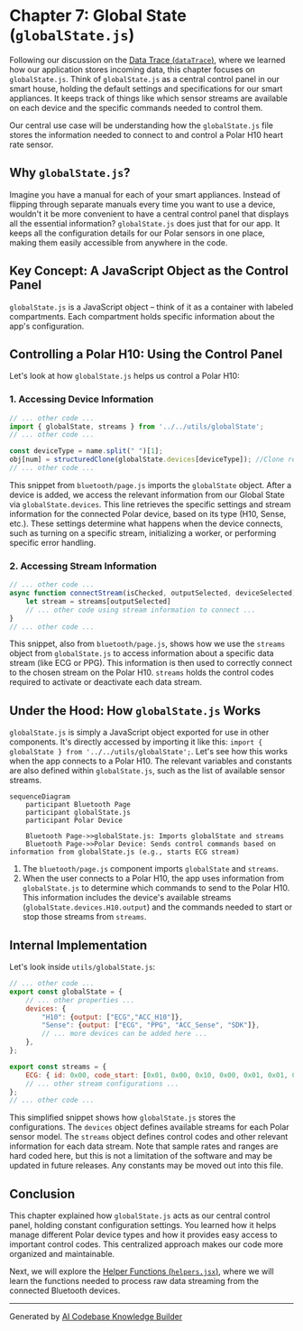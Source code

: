 # Chapter 7: Global State (`globalState.js`)

Following our discussion on the [Data Trace (`dataTrace`)](06_data_trace__datatrace_.md), where we learned how our application stores incoming data, this chapter focuses on `globalState.js`.  Think of `globalState.js` as a central control panel in our smart house, holding the default settings and specifications for our smart appliances.  It keeps track of things like which sensor streams are available on each device and the specific commands needed to control them.

Our central use case will be understanding how the `globalState.js` file stores the information needed to connect to and control a Polar H10 heart rate sensor.

## Why `globalState.js`?

Imagine you have a manual for each of your smart appliances.  Instead of flipping through separate manuals every time you want to use a device, wouldn't it be more convenient to have a central control panel that displays all the essential information?  `globalState.js` does just that for our app. It keeps all the configuration details for our Polar sensors in one place, making them easily accessible from anywhere in the code.

## Key Concept: A JavaScript Object as the Control Panel

`globalState.js` is a JavaScript object – think of it as a container with labeled compartments.  Each compartment holds specific information about the app's configuration.

## Controlling a Polar H10: Using the Control Panel

Let's look at how `globalState.js` helps us control a Polar H10:

### 1. Accessing Device Information

```javascript
// ... other code ...
import { globalState, streams } from '../../utils/globalState';
// ... other code ...

const deviceType = name.split(" ")[1];
obj[num] = structuredClone(globalState.devices[deviceType]); //Clone relevant device settings
// ... other code ...

```

This snippet from `bluetooth/page.js` imports the `globalState` object. After a device is added, we access the relevant information from our Global State via `globalState.devices`. This line retrieves the specific settings and stream information for the connected Polar device, based on its type (H10, Sense, etc.).  These settings determine what happens when the device connects, such as turning on a specific stream, initializing a worker, or performing specific error handling. 

### 2. Accessing Stream Information

```javascript
// ... other code ...
async function connectStream(isChecked, outputSelected, deviceSelected){
    let stream = streams[outputSelected]
    // ... other code using stream information to connect ...
}
// ... other code ...
```

This snippet, also from `bluetooth/page.js`, shows how we use the `streams` object from `globalState.js` to access information about a specific data stream (like ECG or PPG).  This information is then used to correctly connect to the chosen stream on the Polar H10.  `streams` holds the control codes required to activate or deactivate each data stream.

## Under the Hood: How `globalState.js` Works

`globalState.js` is simply a JavaScript object exported for use in other components.  It's directly accessed by importing it like this:  `import { globalState } from '../../utils/globalState';`.  Let's see how this works when the app connects to a Polar H10. The relevant variables and constants are also defined within `globalState.js`, such as the list of available sensor streams.

```mermaid
sequenceDiagram
    participant Bluetooth Page
    participant globalState.js
    participant Polar Device

    Bluetooth Page->>globalState.js: Imports globalState and streams
    Bluetooth Page->>Polar Device: Sends control commands based on information from globalState.js (e.g., starts ECG stream)

```

1. The `bluetooth/page.js` component imports `globalState` and `streams`.
2. When the user connects to a Polar H10, the app uses information from `globalState.js` to determine which commands to send to the Polar H10. This information includes the device's available streams (`globalState.devices.H10.output`) and the commands needed to start or stop those streams from `streams`.

## Internal Implementation

Let's look inside `utils/globalState.js`:

```javascript
// ... other code ...
export const globalState = {
    // ... other properties ...
    devices: {
        "H10": {output: ["ECG","ACC_H10"]},
        "Sense": {output: ["ECG", "PPG", "ACC_Sense", "SDK"]},
        // ... more devices can be added here ...
    },
};

export const streams = {
    ECG: { id: 0x00, code_start: [0x01, 0x00, 0x10, 0x00, 0x01, 0x01, 0x04, 0x00, 0x3c, 0x00], code_stop: [0x00] },
    // ... other stream configurations ...
};
// ... other code ...
```

This simplified snippet shows how `globalState.js` stores the configurations.  The `devices` object defines available streams for each Polar sensor model. The `streams` object defines control codes and other relevant information for each data stream. Note that sample rates and ranges are hard coded here, but this is not a limitation of the software and may be updated in future releases. Any constants may be moved out into this file.

## Conclusion

This chapter explained how `globalState.js` acts as our central control panel, holding constant configuration settings. You learned how it helps manage different Polar device types and how it provides easy access to important control codes. This centralized approach makes our code more organized and maintainable.

Next, we will explore the [Helper Functions (`helpers.jsx`)](08_helper_functions__helpers_jsx_.md), where we will learn the functions needed to process raw data streaming from the connected Bluetooth devices.


---

Generated by [AI Codebase Knowledge Builder](https://github.com/The-Pocket/Tutorial-Codebase-Knowledge)